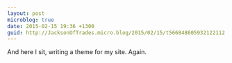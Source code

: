 ```yaml
---
layout: post
microblog: true
date: 2015-02-15 19:36 +1300
guid: http://JacksonOfTrades.micro.blog/2015/02/15/t566848605932122112.html
---
```

And here I sit, writing a theme for my site. Again.
